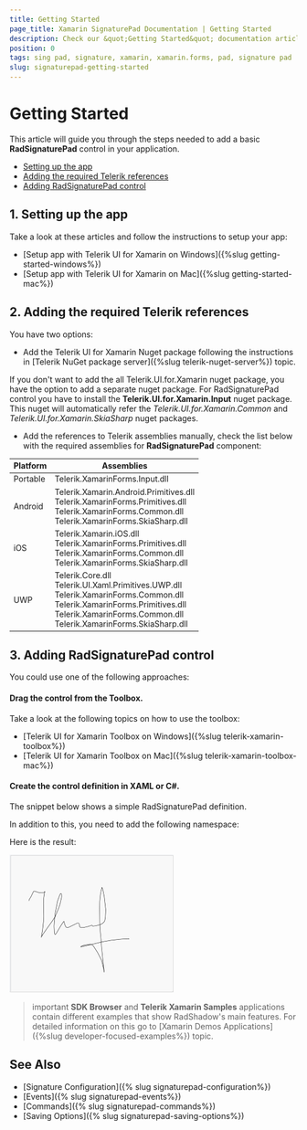 ```yaml
---
title: Getting Started
page_title: Xamarin SignaturePad Documentation | Getting Started
description: Check our &quot;Getting Started&quot; documentation article for Telerik SignaturePad for Xamarin control.
position: 0
tags: sing pad, signature, xamarin, xamarin.forms, pad, signature pad
slug: signaturepad-getting-started
---
```


# Getting Started

This article will guide you through the steps needed to add a basic **RadSignaturePad** control in your application.

* [Setting up the app](#1-setting-up-the-app)
* [Adding the required Telerik references](#2-adding-the-required-telerik-references)
* [Adding RadSignaturePad control](#3-adding-radsignaturepad-control)

## 1. Setting up the app

Take a look at these articles and follow the instructions to setup your app:

- [Setup app with Telerik UI for Xamarin on Windows]({%slug getting-started-windows%})
- [Setup app with Telerik UI for Xamarin on Mac]({%slug getting-started-mac%})

## 2. Adding the required Telerik references

You have two options:

* Add the Telerik UI for Xamarin Nuget package following the instructions in [Telerik NuGet package server]({%slug telerik-nuget-server%}) topic.

If you don't want to add the all Telerik.UI.for.Xamarin nuget package, you have the option to add a separate nuget package. For RadSignaturePad control you have to install the **Telerik.UI.for.Xamarin.Input** nuget package. This nuget will automatically refer the *Telerik.UI.for.Xamarin.Common* and *Telerik.UI.for.Xamarin.SkiaSharp* nuget packages.

* Add the references to Telerik assemblies manually, check the list below with the required assemblies for **RadSignaturePad** component:

| Platform | Assemblies |
| -------- | ---------- |
| Portable | Telerik.XamarinForms.Input.dll |
| Android  | Telerik.Xamarin.Android.Primitives.dll <br/>Telerik.XamarinForms.Primitives.dll <br/>Telerik.XamarinForms.Common.dll <br/>Telerik.XamarinForms.SkiaSharp.dll  |
| iOS      | Telerik.Xamarin.iOS.dll <br/>Telerik.XamarinForms.Primitives.dll <br/>Telerik.XamarinForms.Common.dll <br/>Telerik.XamarinForms.SkiaSharp.dll  |
| UWP      | Telerik.Core.dll <br/> Telerik.UI.Xaml.Primitives.UWP.dll <br/>Telerik.XamarinForms.Common.dll <br/>Telerik.XamarinForms.Primitives.dll <br/>Telerik.XamarinForms.Common.dll <br/>Telerik.XamarinForms.SkiaSharp.dll  |

## 3. Adding RadSignaturePad control

You could use one of the following approaches:

#### Drag the control from the Toolbox. 

Take a look at the following topics on how to use the toolbox:

* [Telerik UI for Xamarin Toolbox on Windows]({%slug telerik-xamarin-toolbox%})
* [Telerik UI for Xamarin Toolbox on Mac]({%slug telerik-xamarin-toolbox-mac%})
	
#### Create the control definition in XAML or C#.

The snippet below shows a simple RadSignaturePad definition.

<snippet id='shadow-getting-started-xaml'/>

In addition to this, you need to add the following namespace:

<snippet id='xmlns-telerikprimitives'/>
<snippet id='ns-telerikprimitives'/>

Here is the result:

![SignaturePad Getting Started Example](images/signaturepad-getting-started.png)

>important **SDK Browser** and **Telerik Xamarin Samples** applications contain different examples that show RadShadow's main features. For detailed information on this go to [Xamarin Demos Applications]({%slug developer-focused-examples%}) topic.

## See Also

- [Signature Configuration]({% slug signaturepad-configuration%})
- [Events]({% slug signaturepad-events%})
- [Commands]({% slug signaturepad-commands%})
- [Saving Options]({% slug signaturepad-saving-options%})